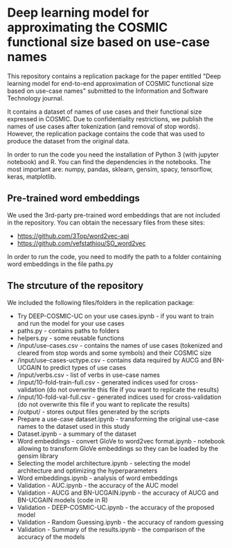 # Deep learning model for approximating the COSMIC functional size based on use-case names

This repository contains a replication package for the paper entitled "Deep learning model for end-to-end approximation of COSMIC functional size based on use-case names" submitted to the Information and Software Technology journal.

It contains a dataset of names of use cases and their functional size expressed in COSMIC. Due to confidentiality restrictions, we publish the names of use cases after tokenization (and removal of stop words). However, the replication package contains the code that was used to produce the dataset from the original data.

In order to run the code you need the installation of Python 3 (with jupyter notebook) and R. You can find the dependencies in the notebooks. The most important are: numpy, pandas, sklearn, gensim, spacy, tensorflow, keras, matplotlib.

## Pre-trained word embeddings

We used the 3rd-party pre-trained word embeddings that are not included in the repository. You can obtain the necessary files from these sites:
- https://github.com/3Top/word2vec-api
- https://github.com/vefstathiou/SO_word2vec

In order to run the code, you need to modify the path to a folder containing word embeddings in the file paths.py

## The strcuture of the repository

We included the following files/folders in the replication package:
- Try DEEP-COSMIC-UC on your use cases.ipynb - if you want to train and run the model for your use cases
- paths.py - contains paths to folders
- helpers.py - some reusable functions
- /input/use-cases.csv - contains the names of use cases (tokenized and cleared from stop words and some symbols) and their COSMIC size
- /input/use-cases-uctype.csv - contains data required by AUCG and BN-UCGAIN to predict types of use cases
- /input/verbs.csv - list of verbs in use-case names
- /input/10-fold-train-full.csv - generated indices used for cross-validation (do not overwrite this file if you want to replicate the results)
- /input/10-fold-val-full.csv - generated indices used for cross-validation (do not overwrite this file if you want to replicate the results)
- /output/ - stores output files generated by the scripts
- Prepare a use-case dataset.ipynb - transforming the original use-case names to the dataset used in this study
- Dataset.ipynb - a summary of the dataset
- Word embeddings - convert GloVe to word2vec format.ipynb - notebook allowing to transform GloVe embeddings so they can be loaded by the gensim library
-  Selecting the model architecture.ipynb - selecting the model architecture and optimizing the hyperparameters
- Word embeddings.ipynb - analysis of word embeddings
- Validation - AUC.ipynb - the accuracy of the AUC model
- Validation - AUCG and BN-UCGAIN.ipynb - the accuracy of AUCG and BN-UCGAIN models (code in R)
- Validation - DEEP-COSMIC-UC.ipynb - the accuracy of the proposed model
- Validation - Random Guessing.ipynb - the accuracy of random guessing
- Validation - Summary of the results.ipynb - the comparison of the accuracy of the models

